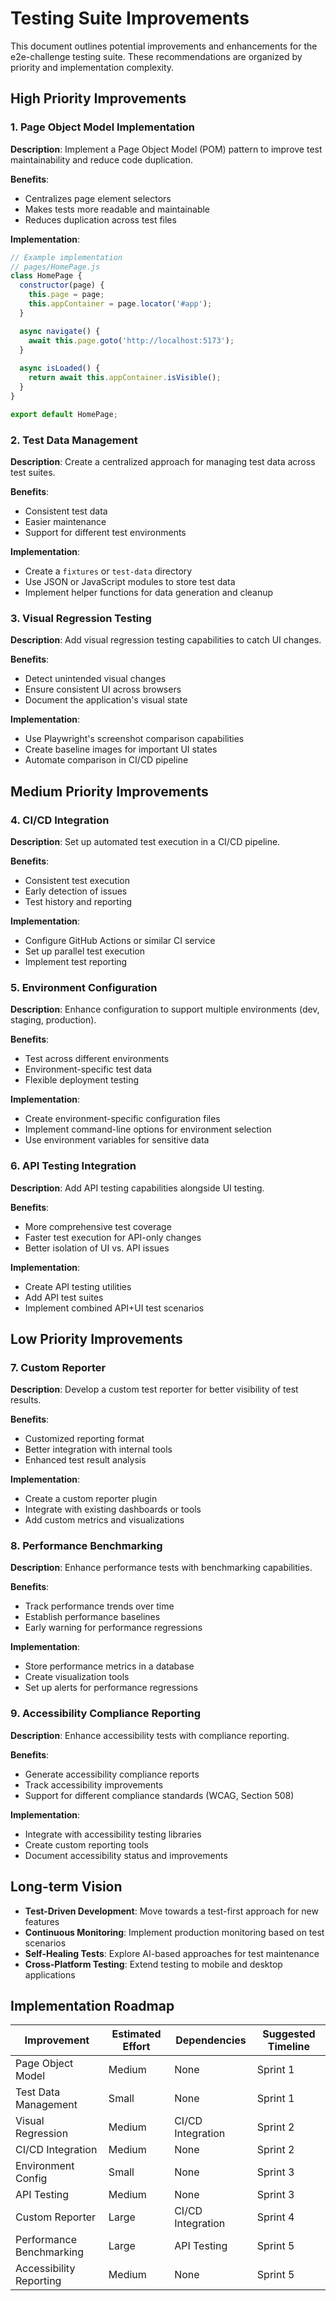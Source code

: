 # Testing Suite Improvements

This document outlines potential improvements and enhancements for the e2e-challenge testing suite. These recommendations are organized by priority and implementation complexity.

## High Priority Improvements

### 1. Page Object Model Implementation

**Description**: Implement a Page Object Model (POM) pattern to improve test maintainability and reduce code duplication.

**Benefits**:
- Centralizes page element selectors
- Makes tests more readable and maintainable
- Reduces duplication across test files

**Implementation**:
```javascript
// Example implementation
// pages/HomePage.js
class HomePage {
  constructor(page) {
    this.page = page;
    this.appContainer = page.locator('#app');
  }

  async navigate() {
    await this.page.goto('http://localhost:5173');
  }
  
  async isLoaded() {
    return await this.appContainer.isVisible();
  }
}

export default HomePage;
```

### 2. Test Data Management

**Description**: Create a centralized approach for managing test data across test suites.

**Benefits**:
- Consistent test data
- Easier maintenance
- Support for different test environments

**Implementation**:
- Create a `fixtures` or `test-data` directory
- Use JSON or JavaScript modules to store test data
- Implement helper functions for data generation and cleanup

### 3. Visual Regression Testing

**Description**: Add visual regression testing capabilities to catch UI changes.

**Benefits**:
- Detect unintended visual changes
- Ensure consistent UI across browsers
- Document the application's visual state

**Implementation**:
- Use Playwright's screenshot comparison capabilities
- Create baseline images for important UI states
- Automate comparison in CI/CD pipeline

## Medium Priority Improvements

### 4. CI/CD Integration

**Description**: Set up automated test execution in a CI/CD pipeline.

**Benefits**:
- Consistent test execution
- Early detection of issues
- Test history and reporting

**Implementation**:
- Configure GitHub Actions or similar CI service
- Set up parallel test execution
- Implement test reporting

### 5. Environment Configuration

**Description**: Enhance configuration to support multiple environments (dev, staging, production).

**Benefits**:
- Test across different environments
- Environment-specific test data
- Flexible deployment testing

**Implementation**:
- Create environment-specific configuration files
- Implement command-line options for environment selection
- Use environment variables for sensitive data

### 6. API Testing Integration

**Description**: Add API testing capabilities alongside UI testing.

**Benefits**:
- More comprehensive test coverage
- Faster test execution for API-only changes
- Better isolation of UI vs. API issues

**Implementation**:
- Create API testing utilities
- Add API test suites
- Implement combined API+UI test scenarios

## Low Priority Improvements

### 7. Custom Reporter

**Description**: Develop a custom test reporter for better visibility of test results.

**Benefits**:
- Customized reporting format
- Better integration with internal tools
- Enhanced test result analysis

**Implementation**:
- Create a custom reporter plugin
- Integrate with existing dashboards or tools
- Add custom metrics and visualizations

### 8. Performance Benchmarking

**Description**: Enhance performance tests with benchmarking capabilities.

**Benefits**:
- Track performance trends over time
- Establish performance baselines
- Early warning for performance regressions

**Implementation**:
- Store performance metrics in a database
- Create visualization tools
- Set up alerts for performance regressions

### 9. Accessibility Compliance Reporting

**Description**: Enhance accessibility tests with compliance reporting.

**Benefits**:
- Generate accessibility compliance reports
- Track accessibility improvements
- Support for different compliance standards (WCAG, Section 508)

**Implementation**:
- Integrate with accessibility testing libraries
- Create custom reporting tools
- Document accessibility status and improvements

## Long-term Vision

- **Test-Driven Development**: Move towards a test-first approach for new features
- **Continuous Monitoring**: Implement production monitoring based on test scenarios
- **Self-Healing Tests**: Explore AI-based approaches for test maintenance
- **Cross-Platform Testing**: Extend testing to mobile and desktop applications

## Implementation Roadmap

| Improvement | Estimated Effort | Dependencies | Suggested Timeline |
|-------------|-----------------|--------------|-------------------|
| Page Object Model | Medium | None | Sprint 1 |
| Test Data Management | Small | None | Sprint 1 |
| Visual Regression | Medium | CI/CD Integration | Sprint 2 |
| CI/CD Integration | Medium | None | Sprint 2 |
| Environment Config | Small | None | Sprint 3 |
| API Testing | Medium | None | Sprint 3 |
| Custom Reporter | Large | CI/CD Integration | Sprint 4 |
| Performance Benchmarking | Large | API Testing | Sprint 5 |
| Accessibility Reporting | Medium | None | Sprint 5 |